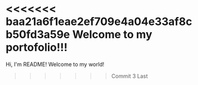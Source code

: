 <<<<<<< baa21a6f1eae2ef709e4a04e33af8cb50fd3a59e
Welcome to my portofolio!!!
=======
Hi, I'm README! Welcome to my world!
>>>>>>> Commit 3 Last
